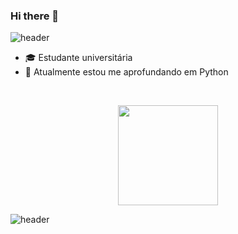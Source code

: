 ### Hi there 👋
![header](https://capsule-render.vercel.app/api?type=rect&color=gradient&height=1)
- 🎓 Estudante universitária
- 🌱 Atualmente estou me aprofundando em Python

<br>

<p align="center">
  <img height="160em" src="https://github-readme-stats.vercel.app/api/top-langs/?username=tamiressantiago&layout=compact&langs_count=16&theme=merko"/>
</p>

![header](https://capsule-render.vercel.app/api?type=rect&color=gradient&height=1)
